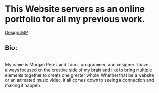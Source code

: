 <h1>This Website servers as an online portfolio for all my previous work.</h1>
<a href="https://designsmp.github.io/index.html" target="_blank">DesignsMP</a>
<h2>Bio:</h2>
<br>
My name is Morgan Perez and I am a programmer, and designer. I have always focused on the creative side of my brain and like to bring multiple elements together to create one greater whole. Whether that be a website or an animated music video, it all comes down to seeing a connection and making it happen.
